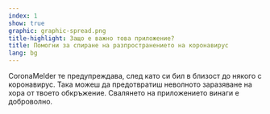 ```yaml
---
index: 1
show: true
graphic: graphic-spread.png
title-highlight: Защо е важно това приложение?
title: Помогни за спиране на разпространението на коронавирус
lang: bg
---
```


CoronaMelder те предупреждава, след като си бил в близост до някого с коронавирус. Така можеш да предотвратиш неволното заразяване на хора от твоето обкръжение. Свалянето на приложението винаги е доброволно.
